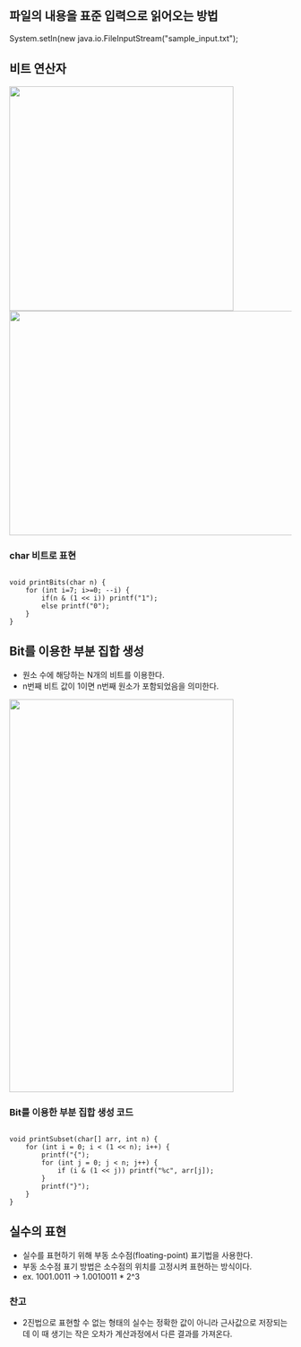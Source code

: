 ## 파일의 내용을 표준 입력으로 읽어오는 방법
System.setIn(new java.io.FileInputStream("sample_input.txt");

## 비트 연산자
<img src="https://user-images.githubusercontent.com/107410759/215271252-31adcee8-5125-4249-adcf-27ae18c12b69.png" width="400" height="400"/>

<img src="https://user-images.githubusercontent.com/107410759/215271496-ed7de9d6-b6b4-43b1-83d7-4e8354f255b0.png" width="800" height="400"/>

### char 비트로 표현
```

void printBits(char n) {
    for (int i=7; i>=0; --i) {
        if(n & (1 << i)) printf("1");
        else printf("0");
    }
}

```

## Bit를 이용한 부분 집합 생성 
- 원소 수에 해당하는 N개의 비트를 이용한다.
- n번째 비트 값이 1이면 n번째 원소가 포함되었음을 의미한다.
<img src="https://user-images.githubusercontent.com/107410759/215272047-181c1f61-0448-4621-89a7-2d01361a8a3d.png" width="400" height="700"/>

### Bit를 이용한 부분 집합 생성 코드

```

void printSubset(char[] arr, int n) {
    for (int i = 0; i < (1 << n); i++) {
        printf("{");
        for (int j = 0; j < n; j++) {
            if (i & (1 << j)) printf("%c", arr[j]);
        }
        printf("}");
    }
}

```

## 실수의 표현
- 실수를 표현하기 위해 부동 소수점(floating-point) 표기법을 사용한다.
- 부동 소수점 표기 방법은 소수점의 위치를 고정시켜 표현하는 방식이다. 
- ex. 1001.0011 -> 1.0010011 * 2^3

### 찬고
- 2진법으로 표현할 수 없는 형태의 실수는 정확한 값이 아니라 근사값으로 저장되는데 이 때 생기는 작은 오차가 계산과정에서 다른 결과를 가져온다.
